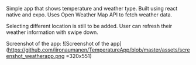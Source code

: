 Simple app that shows temperature and weather type.
Built using react native and expo.
Uses Open Weather Map API to fetch weather data.

Selecting different location is still to be added.
User can refresh their weather information with swipe down.

Screenshot of the app:
![Screenshot of the app](https://github.com/iironaumanen/TemperatureApp/blob/master/assets/screenshot_weatherapp.png =320x551)

